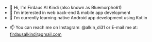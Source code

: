 - 👋 Hi, I’m Firdaus Al Kindi (also known as Bluemorpho61)
- 👀 I’m interested in web back-end & mobile app development
- 🌱 I’m currently learning native Android app development using Kotlin
<!--- 💞️ I’m looking to collaborate on ... --->
- 📫 You can reach me on Instagram: @alkin_di31 or E-mail me at: firdausalkindi@gmail.com

<!---
Bluemorpho61/Bluemorpho61 is a ✨ special ✨ repository because its `README.md` (this file) appears on your GitHub profile.
You can click the Preview link to take a look at your changes.
--->
